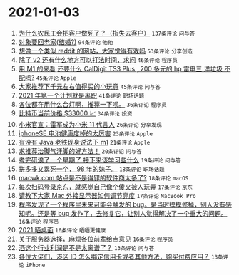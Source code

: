 # 2021-01-03

1. [为什么农民工会把客户做死了？（指失去客户）](https://www.v2ex.com/t/741218) `137条评论` `问与答`
1. [对象要回老家(结婚?)](https://www.v2ex.com/t/741194) `94条评论` `他他`
1. [想做一个类似 reddit 的网站，大家觉得有戏吗](https://www.v2ex.com/t/741208) `53条评论` `分享创造`
1. [除了 v2 还有什么地方可以打法时间，求问](https://www.v2ex.com/t/741168) `46条评论` `程序员`
1. [用 M1 的来看,还要什么 CalDigit TS3 Plus , 200 多元的 hp 雷电三 洋垃圾 不配吗?](https://www.v2ex.com/t/741207) `45条评论` `Apple`
1. [大家推荐下千元左右值得买的小玩意](https://www.v2ex.com/t/741221) `45条评论` `问与答`
1. [2021 年第一个计划就是离职](https://www.v2ex.com/t/741147) `41条评论` `职场话题`
1. [各位都在用什么台灯啊，推荐一下呗。](https://www.v2ex.com/t/741253) `36条评论` `程序员`
1. [比特币当前价格 $33000 📈](https://www.v2ex.com/t/741190) `34条评论` `投资`
1. [小米官宣：雷军成为小米 11 代言人](https://www.v2ex.com/t/741252) `26条评论` `分享发现`
1. [iphoneSE 电池健康度掉的太厉害](https://www.v2ex.com/t/741251) `23条评论` `Apple`
1. [有没有 Java 老铁现身说法下 m1](https://www.v2ex.com/t/741149) `21条评论` `Apple`
1. [求推荐治脚气汗脚的好方法！](https://www.v2ex.com/t/741263) `20条评论` `问与答`
1. [考完研浪了一个星期了 接下来该学习些什么](https://www.v2ex.com/t/741152) `19条评论` `问与答`
1. [拼多多又累死一个， 98 年的妹子。](https://www.v2ex.com/t/741312) `18条评论` `职场话题`
1. [macwk.com 站点是不是得罪的软件商太多了?](https://www.v2ex.com/t/741280) `18条评论` `macOS`
1. [每次扫码登录京东，就感觉自己像个傻叉被人玩弄](https://www.v2ex.com/t/741220) `17条评论` `京东`
1. [请教下大家 Mac 外接显示器如何调节亮度](https://www.v2ex.com/t/741155) `17条评论` `MacBook Pro`
1. [程序发现了一个程序里未来可能会触发的 bug。是当时摸摸修掉，别人没有感知呢。还是等 bug 发作了，去修复它，让别人觉得解决了一个重大的问题。](https://www.v2ex.com/t/741294) `16条评论` `程序员`
1. [2021 晒桌面](https://www.v2ex.com/t/741275) `16条评论` `晒晒更健康`
1. [关于服务器选择，麻烦各位前辈给点意见](https://www.v2ex.com/t/741178) `16条评论` `程序员`
1. [酒这个行业利润是不是太离谱了？](https://www.v2ex.com/t/741303) `13条评论` `问与答`
1. [各位大佬们，港区 ID 怎么绑定信用卡或者其他方法，购买付费应用？](https://www.v2ex.com/t/741248) `13条评论` `iPhone`
